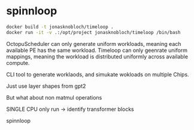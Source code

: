 # spinnloop

```bash
docker build -t jonasknobloch/timeloop .
docker run -it -v .:/opt/project jonasknobloch/timeloop /bin/bash
```




OctopuScheduler can only generate uniform workloads, meaning each available PE has the same workload.
Timeloop can only geenrate uniform mappings, meaning the workload is distributed uniformly across available compute.


CLI tool to generate worklaods, and simukate wokloads on multiple Chips.

Just use layer shapes from gpt2

But what about non matmul operations

SINGLE CPU only run -> identify transformer blocks

spinnloop



